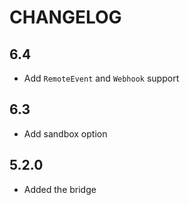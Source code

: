 CHANGELOG
=========

6.4
---

 * Add `RemoteEvent` and `Webhook` support

6.3
---

 * Add sandbox option

5.2.0
-----

 * Added the bridge
